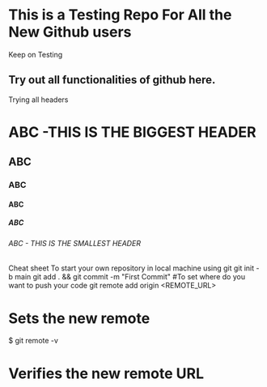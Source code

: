 # This is a Testing Repo For All the New Github users
Keep on Testing

## Try out all functionalities of github here.
 Trying all headers
 
 # ABC    -THIS IS THE BIGGEST HEADER
 ## ABC
 ### ABC
 #### ABC
 ##### ABC
 ###### ABC - THIS IS THE SMALLEST HEADER
 
Cheat sheet
To start your own repository in local machine using git
git init -b main
git add . && git commit -m "First Commit"
#To set where do you want to push your code
git remote add origin <REMOTE_URL>
# Sets the new remote
$ git remote -v
# Verifies the new remote URL


